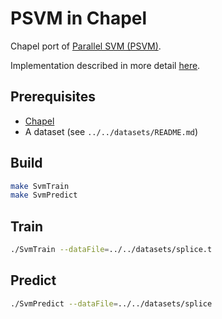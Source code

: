 # PSVM in Chapel

Chapel port of [Parallel SVM (PSVM)](https://code.google.com/archive/p/psvm/).

Implementation described in more detail [here](http://www.csee.ogi.edu/~zak/cs506-pslc/parallelSVM1.pdf).

## Prerequisites

- [Chapel](https://github.com/chapel-lang/chapel)
- A dataset (see `../../datasets/README.md`)

## Build

```bash
make SvmTrain
make SvmPredict
```

## Train

```bash
./SvmTrain --dataFile=../../datasets/splice.t
```

## Predict

```bash
./SvmPredict --dataFile=../../datasets/splice
```
